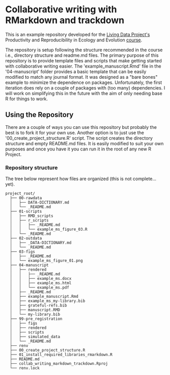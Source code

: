 # Collaborative writing with RMarkdown and trackdown

This is an example repository developed for the [Living Data Project's](https://www.google.com/url?sa=t&rct=j&q=&esrc=s&source=web&cd=&cad=rja&uact=8&ved=2ahUKEwiuvcnD3q2BAxV5j4kEHU6zDrkQFnoECBAQAQ&url=https%3A%2F%2Fwww.ciee-icee.ca%2Fldp.html&usg=AOvVaw2E0j_hXBftgZiiEoGotCq7&opi=89978449 "Living Data Project's") Productivity and Reproducibility in Ecology and Evolution [course](https://www.ciee-icee.ca/courses.html "LDP courses").

The repository is setup following the structure recommended in the course i.e., directory structure and readme.md files. The primary purpose of this repository is to provide template files and scripts that make getting started with collaborative writing easier. The 'example_manuscript.Rmd' file in the '04-manuscript' folder provides a basic template that can be easily modified to match any journal format. It was designed as a "bare bones" example to minimize the dependence on packages. Unfortunately, the first iteration does rely on a couple of packages with (too many) dependencies. I will work on simplifying this in the future with the aim of only needing base R for things to work.

## Using the Repository

There are a couple of ways you can use this repository but probably the best is to fork it for your own use. Another option is to just use the '00_create_project_structure.R' script. The script creates the directory structure and empty README.md files. It is easily modified to suit your own purposes and once you have it you can run it in the root of any new R Project.

### Repository structure

The tree below represent how files are organized (this is not complete... yet).

```{bash}
project_root/
  ├── 00-rawdata
  │   ├── DATA-DICTIONARY.md
  │   └── _README.md
  ├── 01-scripts
  │   ├── RMD_scripts
  │   ├── r_scripts
  │   │   ├── _README.md
  │   │   └── example_ms_figure_03.R
  │   └── _README.md
  ├── 02-outdata
  │   ├── _DATA-DICTIONARY.md
  │   └── _README.md
  ├── 03-figs
  │   ├── _README.md
  │   └── example_ms_figure_01.png
  ├── 04-manuscript
  │   ├── rendered
  │   │   ├── _README.md
  │   │   ├── example_ms.docx
  │   │   ├── example_ms.html
  │   │   └── example_ms.pdf
  │   ├── _README.md
  │   ├── example_manuscript.Rmd
  │   ├── example_ms_my-library.bib
  │   ├── grateful-refs.bib
  │   ├── manuscript.RMD
  │   └── my-library.bib
  ├── 99-pre_registration
  │   ├── figs
  │   ├── rendered
  │   ├── scripts
  │   ├── simulated_data
  │   └── _README.md
  ├── renv
  ├── 00_create_project_structure.R
  ├── 01_install_required_libraries_rmarkdown.R
  ├── README.md
  ├── collab_writing_markdown_trackdown.Rproj
  └── renv.lock

```
